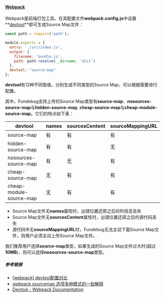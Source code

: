 #### [Webpack](https://github.com/webpack/webpack)

Webpack是前端打包工具。在其配置文件**webpack.config.js**中设置**[devtool](https://webpack.js.org/configuration/devtool/)**即可生成Source Map文件：

```js
const path = require('path');

module.exports = {
  entry: './src/index.js',
  output: {
    filename: 'bundle.js',
    path: path.resolve(__dirname, 'dist')
  },
  devtool: "source-map"
};
```

**devtool**有12种不同取值，分别生成不同类型的Source Map，可以根据需要进行配置。

其中，Fundebug支持上传的Source Map类型有**source-map**、**nosources-source-map**与**hidden-source-map**, **cheap-source-map**与**cheap-module-source-map**。它们的特点如下表：

| devtool                   | names | sourcesCentent | sourceMappingURL |
| ------------------------- | ---- | ---------------| ---------------- |
| source-map                | 有   | 有              | 有               |
| hidden-source-map         | 有   | 有              | 无               |
| nosources-source-map      | 有   | 无              | 有               |
| cheap-source-map          | 无   | 有              | 有               |
| cheap-module-source-map   | 无   | 有              | 有               |



- Source Map文件无**names**属性时，出错位置还原之后的列信息丢失
- Source Map文件无**sourcesCentent**属性时，出错位置还原之后的源代码丢失
- 源代码中无**sourceMappingURL**时，Fundebug无法主动下载Source Map文件，则用户必须主动上传Source Map文件。

我们推荐用户选择**source-map**类型，如果生成的Source Map文件过大时(超过**10MB**)，则可以选择**nosources-source-map**类型。

##### 参考链接

- [[webpack] devtool配置对比](http://www.cnblogs.com/hhhyaaon/p/5657469.html)
- [webpack sourcemap 选项多种模式的一些解释](https://segmentfault.com/a/1190000004280859)
- [Devtool - Webpack Documentation](https://webpack.js.org/configuration/devtool/)


